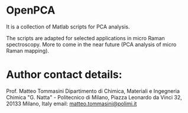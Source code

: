# OpenPCA
 It is a collection of Matlab scripts for PCA analysis.
 
 The scripts are adapted for selected applications in micro Raman spectroscopy. More to come in the near future (PCA analysis of micro Raman mapping).

# Author contact details:
 Prof. Matteo Tommasini
 Dipartimento di Chimica, Materiali e Ingegneria Chimica "G. Natta" - Politecnico di Milano, Piazza Leonardo da Vinci 32, 20133 Milano, Italy
 email: matteo.tommasini@polimi.it


